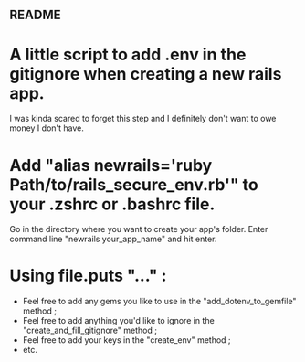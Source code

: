 ## README

# A little script to add .env in the gitignore when creating a new rails app.

I was kinda scared to forget this step and I definitely don't want to owe money I don't have.

# Add "alias newrails='ruby Path/to/rails_secure_env.rb'" to your .zshrc or .bashrc file.

Go in the directory where you want to create your app's folder.
Enter command line "newrails your_app_name" and hit enter.

# Using file.puts "..." :
- Feel free to add any gems you like to use in the "add_dotenv_to_gemfile" method ;
- Feel free to add anything you'd like to ignore in the "create_and_fill_gitignore" method ;
- Feel free to add your keys in the "create_env" method ;
- etc.

